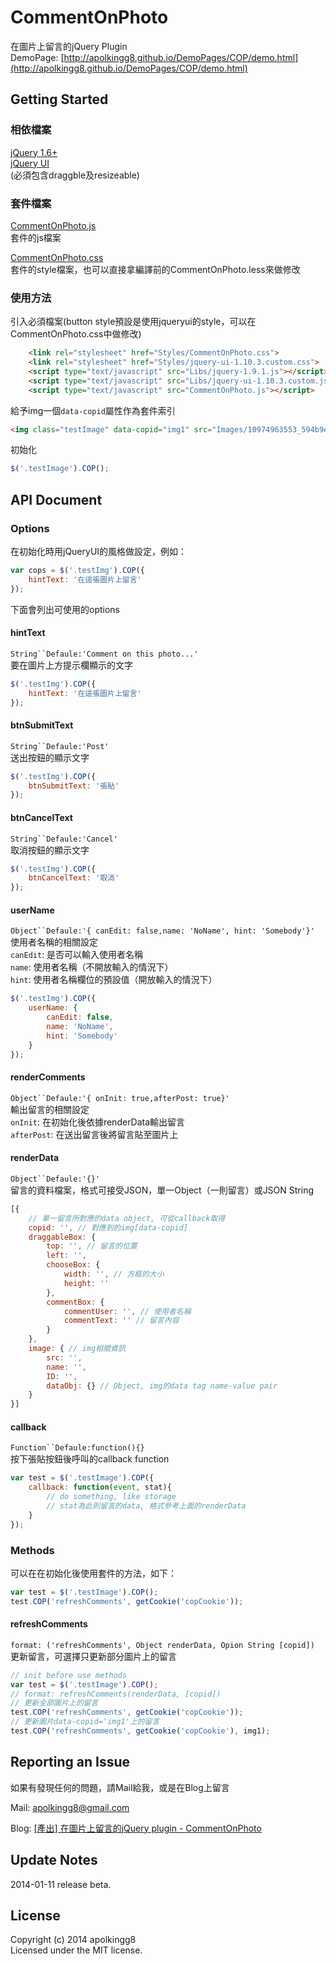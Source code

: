 CommentOnPhoto
==============

在圖片上留言的jQuery Plugin  
DemoPage: [http://apolkingg8.github.io/DemoPages/COP/demo.html](http://apolkingg8.github.io/DemoPages/COP/demo.html)

## Getting Started

### 相依檔案

[jQuery 1.6+](http://jquery.com)  
[jQuery UI](http://jqueryui.com)  
(必須包含draggble及resizeable)

### 套件檔案

[CommentOnPhoto.js](https://github.com/apolkingg8/CommentOnPhoto/blob/master/CommentOnPhoto.js)  
套件的js檔案

[CommentOnPhoto.css](https://github.com/apolkingg8/CommentOnPhoto/blob/master/Styles/CommentOnPhoto.css)  
套件的style檔案，也可以直接拿編譯前的CommentOnPhoto.less來做修改

### 使用方法

引入必須檔案(button style預設是使用jqueryui的style，可以在CommentOnPhoto.css中做修改)
```html
    <link rel="stylesheet" href="Styles/CommentOnPhoto.css">
    <link rel="stylesheet" href="Styles/jquery-ui-1.10.3.custom.css">
    <script type="text/javascript" src="Libs/jquery-1.9.1.js"></script>
    <script type="text/javascript" src="Libs/jquery-ui-1.10.3.custom.js"></script>
    <script type="text/javascript" src="CommentOnPhoto.js"></script>
```
給予img一個`data-copid`屬性作為套件索引
```html
<img class="testImage" data-copid="img1" src="Images/10974963553_594b9e8416_o.jpg">
```
初始化  
```js
$('.testImage').COP();
```

## API Document

### Options  
在初始化時用jQueryUI的風格做設定，例如：
```js
var cops = $('.testImg').COP({
    hintText: '在這張圖片上留言'
});
```
下面會列出可使用的options

#### hintText
`String``Defaule:'Comment on this photo...'`  
要在圖片上方提示欄顯示的文字
```js
$('.testImg').COP({
    hintText: '在這張圖片上留言'
});
```
#### btnSubmitText
`String``Defaule:'Post'`  
送出按鈕的顯示文字
```js
$('.testImg').COP({
    btnSubmitText: '張貼'
});
```
#### btnCancelText   
`String``Defaule:'Cancel'`  
取消按鈕的顯示文字
```js
$('.testImg').COP({
    btnCancelText: '取消'
});
```
#### userName   
`Object``Defaule:'{ canEdit: false,name: 'NoName', hint: 'Somebody'}'`  
使用者名稱的相關設定  
`canEdit`: 是否可以輸入使用者名稱  
`name`: 使用者名稱（不開放輸入的情況下）  
`hint`: 使用者名稱欄位的預設值（開放輸入的情況下）
```js
$('.testImg').COP({
    userName: {
        canEdit: false,
        name: 'NoName',
        hint: 'Somebody'
    }
});
```
#### renderComments
`Object``Defaule:'{ onInit: true,afterPost: true}'`  
輸出留言的相關設定  
`onInit`: 在初始化後依據renderData輸出留言  
`afterPost`: 在送出留言後將留言貼至圖片上  

#### renderData
`Object``Defaule:'{}'`  
留言的資料檔案，格式可接受JSON，單一Object（一則留言）或JSON String
```js
[{
    // 單一留言所對應的data object, 可從callback取得
    copid: '', // 對應到的img[data-copid]
    draggableBox: {
        top: '', // 留言的位置
        left: '',
        chooseBox: {
            width: '', // 方框的大小
            height: ''
        },
        commentBox: {
            commentUser: '', // 使用者名稱
            commentText: '' // 留言內容
        }
    },
    image: { // img相關資訊
        src: '',
        name: '',
        ID: '',
        dataObj: {} // Object, img的data tag name-value pair
    }
}]
```
#### callback
`Function``Defaule:function(){}`  
按下張貼按鈕後呼叫的callback function
```js
var test = $('.testImage').COP({
    callback: function(event, stat){
        // do something, like storage
        // stat為此則留言的data, 格式參考上面的renderData
    }
});
```

### Methods
可以在在初始化後使用套件的方法，如下：
```js
var test = $('.testImage').COP();
test.COP('refreshComments', getCookie('copCookie'));
```
#### refreshComments
`format: ('refreshComments', Object renderData, Opion String [copid])`  
更新留言，可選擇只更新部分圖片上的留言
```js
// init before use methods
var test = $('.testImage').COP();
// format: refreshComments(renderData, [copid])
// 更新全部圖片上的留言
test.COP('refreshComments', getCookie('copCookie'));
// 更新圖片data-copid='img1'上的留言
test.COP('refreshComments', getCookie('copCookie'), img1);
```

## Reporting an Issue

如果有發現任何的問題，請Mail給我，或是在Blog上留言

Mail: apolkingg8@gmail.com

Blog: [[產出] 在圖片上留言的jQuery plugin - CommentOnPhoto](http://apolkingg8.logdown.com)

## Update Notes

2014-01-11 release beta.

## License

Copyright (c) 2014 apolkingg8  
Licensed under the MIT license.
